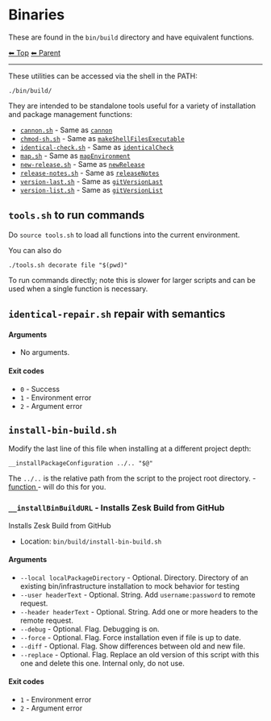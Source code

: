 # Binaries

These are found in the `bin/build` directory and have equivalent functions.

<!-- TEMPLATE header 2 -->
[⬅ Top](index.md) [⬅ Parent ](../index.md)
<hr />

These utilities can be accessed via the shell in the PATH:

    ./bin/build/

They are intended to be standalone tools useful for a variety of installation and package management functions:

- [`cannon.sh`](./text.md#cannon) - Same as [`cannon`](./text.md#cannon)
- [`chmod-sh.sh`](./os.md#makeShellFilesExecutable) - Same as [`makeShellFilesExecutable`](./os.md#makeShellFilesExecutable)
- [`identical-check.sh`](./identical.md#identicalCheck) - Same as [`identicalCheck`](./identical.md#identicalCheck)
- [`map.sh`](./text.md#mapEnvironment) - Same as [`mapEnvironment`](./text.md#mapEnvironment)
- [`new-release.sh`](./version.md#newRelease) - Same as [`newRelease`](./version.md#newRelease)
- [`release-notes.sh`](./git.md#releaseNotes) - Same as [`releaseNotes`](./git.md#releaseNotes)
- [`version-last.sh`](./git.md#gitVersionLast) - Same as [`gitVersionLast`](./git.md#gitVersionLast)
- [`version-list.sh`](./git.md/#gitVersionList) - Same as [`gitVersionList`](./git.md/#gitVersionList)

## `tools.sh` to run commands

Do `source tools.sh` to load all functions into the current environment.

You can also do

    ./tools.sh decorate file "$(pwd)"

To run commands directly; note this is slower for larger scripts and can be used when a single function is necessary.

## `identical-repair.sh` repair with semantics

#### Arguments

- No arguments.

#### Exit codes

- `0` - Success
- `1` - Environment error
- `2` - Argument error

## `install-bin-build.sh`

Modify the last line of this file when installing at a different project depth:

    __installPackageConfiguration ../.. "$@"

The `../..` is the relative path from the script to the project root directory. - [function ]() - []() will do this for you.

### `__installBinBuildURL` - Installs Zesk Build from GitHub

Installs Zesk Build from GitHub

- Location: `bin/build/install-bin-build.sh`

#### Arguments

- `--local localPackageDirectory` - Optional. Directory. Directory of an existing bin/infrastructure installation to mock behavior for testing
- `--user headerText` - Optional. String. Add `username:password` to remote request.
- `--header headerText` - Optional. String. Add one or more headers to the remote request.
- `--debug` - Optional. Flag. Debugging is on.
- `--force` - Optional. Flag. Force installation even if file is up to date.
- `--diff` - Optional. Flag. Show differences between old and new file.
- `--replace` - Optional. Flag. Replace an old version of this script with this one and delete this one. Internal only, do not use.

#### Exit codes

- `1` - Environment error
- `2` - Argument error
